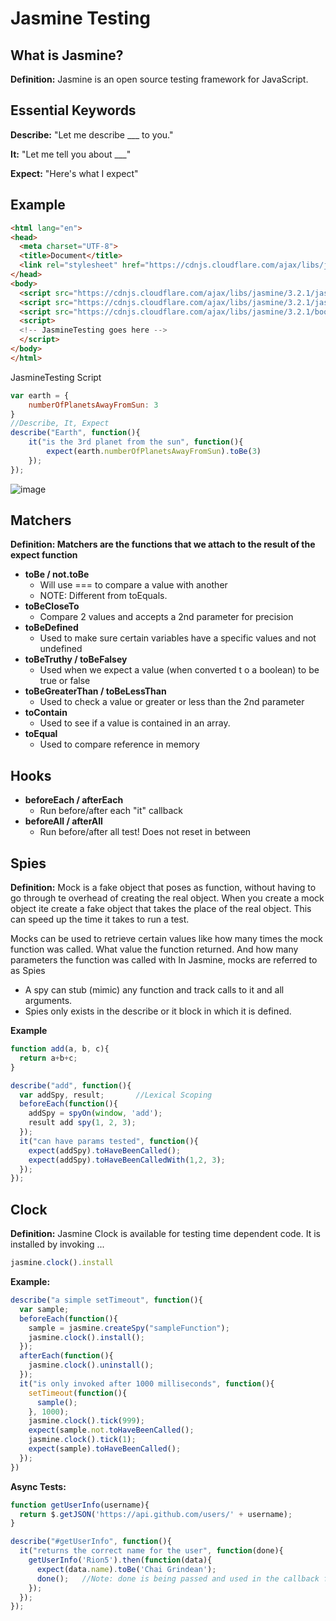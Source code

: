 # **Jasmine Testing**

## **What is Jasmine?**

**Definition:** Jasmine is an open source testing framework for JavaScript.

## **Essential Keywords**

**Describe:** "Let me describe ___ to you."

**It:** "Let me tell you about ___"

**Expect:** "Here's what I expect"

## **Example**
```html
<html lang="en">
<head>
  <meta charset="UTF-8">
  <title>Document</title>
  <link rel="stylesheet" href="https://cdnjs.cloudflare.com/ajax/libs/jasmine/3.2.1/jasmine.css">
</head>
<body>
  <script src="https://cdnjs.cloudflare.com/ajax/libs/jasmine/3.2.1/jasmine.js"></script>
  <script src="https://cdnjs.cloudflare.com/ajax/libs/jasmine/3.2.1/jasmine-html.js"></script>
  <script src="https://cdnjs.cloudflare.com/ajax/libs/jasmine/3.2.1/boot.js"></script>
  <script>
  <!-- JasmineTesting goes here -->
  </script>
</body>
</html>
```
JasmineTesting Script
```js
var earth = {
    numberOfPlanetsAwayFromSun: 3
}
//Describe, It, Expect
describe("Earth", function(){
    it("is the 3rd planet from the sun", function(){
        expect(earth.numberOfPlanetsAwayFromSun).toBe(3)
    });
});
```

![image](https://user-images.githubusercontent.com/31965265/45632606-b4a85d80-ba6b-11e8-9395-60a69b5940ac.png)

## **Matchers**

**Definition: Matchers are the functions that we attach to the result of the expect function**

* **toBe / not.toBe**
  * Will use === to compare a value with another
  * NOTE: Different from toEquals.
* **toBeCloseTo**
  * Compare 2 values and accepts a 2nd parameter for precision
* **toBeDefined**
  * Used to make sure certain variables have a specific values and not undefined
* **toBeTruthy / toBeFalsey**
  * Used when we expect a value (when converted t o a boolean) to be true or false
* **toBeGreaterThan / toBeLessThan**
  * Used to check a value or greater or less than the 2nd parameter
* **toContain**
  * Used to see if a value is contained in an array.
* **toEqual**
  * Used to compare reference in memory

## **Hooks**

* **beforeEach / afterEach**
  * Run before/after each "it" callback
* **beforeAll / afterAll**
  * Run before/after all test! Does not reset in between

## **Spies**

**Definition:**
Mock is a fake object that poses as function, without having to go through te overhead of creating the real object. When you create a mock object ite create a fake object that takes the place of the real object. This can speed up the time it takes to run a test.

Mocks can be used to retrieve certain values like how many times the mock function was called. What value the function returned. And how many parameters the function was called with In Jasmine, mocks are referred to as Spies

* A spy can stub (mimic) any function and track calls to it and all arguments.
* Spies only exists in the describe or it block in which it is defined.

**Example**

```js
function add(a, b, c){
  return a+b+c;
}

describe("add", function(){
  var addSpy, result;       //Lexical Scoping
  beforeEach(function(){
    addSpy = spyOn(window, 'add');
    result add spy(1, 2, 3);
  });
  it("can have params tested", function(){
    expect(addSpy).toHaveBeenCalled();
    expect(addSpy).toHaveBeenCalledWith(1,2, 3);
  });
});
```

## **Clock**

**Definition:** Jasmine Clock is available for testing time dependent code. It is installed by invoking ...

```js
jasmine.clock().install
```

**Example:**

```js
describe("a simple setTimeout", function(){
  var sample;
  beforeEach(function(){
    sample = jasmine.createSpy("sampleFunction");
    jasmine.clock().install();
  });
  afterEach(function(){
    jasmine.clock().uninstall();
  });
  it("is only invoked after 1000 milliseconds", function(){
    setTimeout(function(){
      sample();
    }, 1000);
    jasmine.clock().tick(999);
    expect(sample.not.toHaveBeenCalled();
    jasmine.clock().tick(1);
    expect(sample).toHaveBeenCalled();
  });
})
```

**Async Tests:**
```js
function getUserInfo(username){
  return $.getJSON('https://api.github.com/users/' + username);
}

describe("#getUserInfo", function(){
  it("returns the correct name for the user", function(done){
    getUserInfo('Rion5').then(function(data){
      expect(data.name).toBe('Chai Grindean');
      done();   //Note: done is being passed and used in the callback function
    });
  });
});
```
